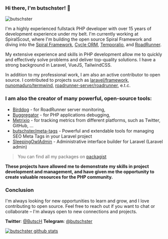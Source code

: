 ### Hi there, I'm butschster! 👋

![butschster](https://github.com/butschster/butschster/assets/773481/cc055093-d58a-4929-8d6f-b5d6e2f26aa5)

I'm a highly experienced fullstack PHP developer with over 15 years of development experience under my belt. I'm currently working at SpiralScout, where I'm building the open source Spiral Framework and diving into the [Spiral Framework](https://github.com/spiral), [Cycle ORM](https://github.com/cycle), [Temporalio](https://temporal.io/), and [RoadRunner](https://github.com/roadrunner-server).

My extensive experience and skills in PHP development allow me to quickly and effectively solve problems and deliver top-quality solutions. I have a strong background in Laravel, VueJS, TailwindCSS. 

In addition to my professional work, I am also an active contributor to open source. I contributed to projects such as [laravel/framework](https://github.com/laravel/framework), [nunomaduro/termwind](https://github.com/nunomaduro/termwind), [roadrunner-server/roadrunner](https://github.com/roadrunner-server/roadrunner), e.t.c.

### I am also the creator of many powerful, open-source tools:
 - [Birddog](https://github.com/roadrunner-server/birddog) - for RoadRunner server monitoring, 
 - [Buggregator](https://github.com/buggregator/spiral-app) - for PHP applications debugging, 
 - [Metrixio](https://github.com/metrixio/dashboard) - for tracking metrics from different platforms, such as Twitter, GitHub, ...
 - [butschster/meta-tags](https://github.com/butschster/LaravelMetaTags) - Powerful and extendable tools for managing SEO Meta Tags in your Laravel project
 - [SleepingOwlAdmin](https://github.com/LaravelRUS/SleepingOwlAdmin) - Administrative interface builder for Laravel (Laravel admin)
 
> You can find all my packages on [packagist](https://packagist.org/users/butschster/packages/)

**These projects have allowed me to demonstrate my skills in project development and management, and have given me the opportunity to create valuable resources for the PHP community.**

### Conclusion
I'm always looking for new opportunities to learn and grow, and I love contributing to open source. Feel free to reach out if you want to chat or collaborate – I'm always open to new connections and projects.

**Twitter**: [@ButscH](https://twitter.com/ButscH)
**Telegram**: [@butschster](https://t.me/butschster)


<!--
[![Codersrank widget](https://cr-ss-service.azurewebsites.net/api/ScreenShot?widget=summary&username=butschster&layout=horizontal&width=240&badges=3&branding=false&style=--header-bg-color:%23111;--border-radius:10px;--name-font-size:0.8em;--rank-font-size:0.5em;--bg-color:%23222;--badge-bg-color:%23111;--badge-text-color:%23aaa)](https://profile.codersrank.io/user/butschster/)
-->

[![butschster github stats](https://github-readme-stats.vercel.app/api?username=butschster&include_all_commits=true&count_private=true&show_icons=true&line_height=20&title_color=FFFFFF&icon_color=FFFFFF&text_color=FFFFFF&bg_color=0D1117)](https://github.com/anuraghazra/github-readme-stats)
